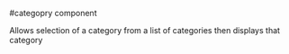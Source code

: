 #categopry component

Allows selection of a category from a list of categories then displays that category